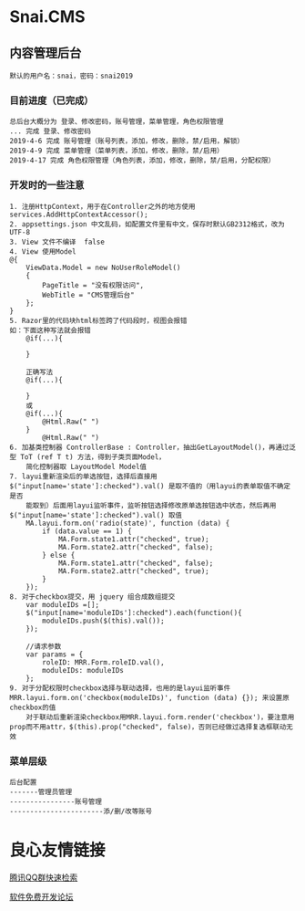 # Snai.CMS
## 内容管理后台
    默认的用户名：snai，密码：snai2019

### 目前进度（已完成）
    总后台大概分为 登录、修改密码，账号管理，菜单管理，角色权限管理
    ... 完成 登录、修改密码
    2019-4-6 完成 账号管理（账号列表，添加，修改，删除，禁/启用，解锁）
    2019-4-9 完成 菜单管理（菜单列表，添加，修改，删除，禁/启用）
    2019-4-17 完成 角色权限管理（角色列表，添加，修改，删除，禁/启用，分配权限）

### 开发时的一些注意
    1. 注册HttpContext，用于在Controller之外的地方使用  
    services.AddHttpContextAccessor();  
    2. appsettings.json 中文乱码，如配置文件里有中文，保存时默认GB2312格式，改为UTF-8  
    3. View 文件不编译  false   
    4. View 使用Model  
    @{
        ViewData.Model = new NoUserRoleModel()
        {
            PageTitle = "没有权限访问",
            WebTitle = "CMS管理后台"
        };
    }  
    5. Razor里的代码块html标签跨了代码段时，视图会报错
    如：下面这种写法就会报错 
        @if(...){
             
        }
             
        正确写法
        @if(...){
              
        }
        或
        @if(...){
            @Html.Raw(" ")
        }
            @Html.Raw(" ")
    6. 加基类控制器 ControllerBase : Controller，抽出GetLayoutModel()，再通过泛型 ToT (ref T t) 方法，得到子类页面Model，  
        简化控制器取 LayoutModel Model值
    7. layui重新渲染后的单选按钮，选择后直接用 $("input[name='state']:checked").val() 是取不值的（用layui的表单取值不确定是否  
        能取到）后面用layui监听事件，监听按钮选择修改原单选按钮选中状态，然后再用 $("input[name='state']:checked").val() 取值
        MA.layui.form.on('radio(state)', function (data) {
            if (data.value == 1) {
                MA.Form.state1.attr("checked", true);
                MA.Form.state2.attr("checked", false);
            } else {
                MA.Form.state1.attr("checked", false);
                MA.Form.state2.attr("checked", true);
            }
        });
    8. 对于checkbox提交，用 jquery 组合成数组提交
        var moduleIDs =[];   
        $("input[name='moduleIDs']:checked").each(function(){   
            moduleIDs.push($(this).val());   
        });

        //请求参数
        var params = {
            roleID: MRR.Form.roleID.val(),
            moduleIDs: moduleIDs 
        };
    9. 对于分配权限时checkbox选择与联动选择，也用的是layui监听事件MRR.layui.form.on('checkbox(moduleIDs)', function (data) {}); 来设置原checkbox的值  
        对于联动后重新渲染checkbox用MRR.layui.form.render('checkbox')，要注意用prop而不用attr，$(this).prop("checked", false)，否则已经做过选择复选框联动无效
### 菜单层级
    后台配置  
    -------管理员管理  
    ----------------账号管理
    -----------------------添/删/改等账号


 # 良心友情链接

[腾讯QQ群快速检索](http://u.720life.cn/s/8cf73f7c)

[软件免费开发论坛](http://u.720life.cn/s/bbb01dc0)